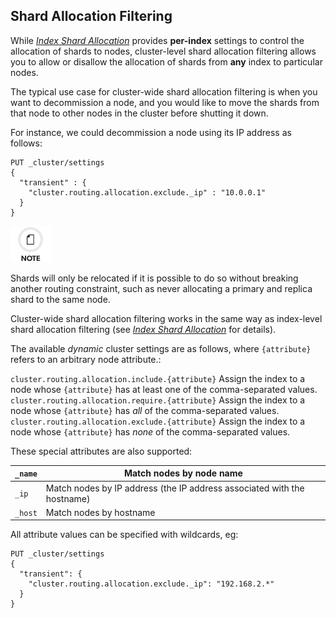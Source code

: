 ## Shard Allocation Filtering

While [_Index Shard Allocation_](index-modules-allocation.html) provides **per-index** settings to control the allocation of shards to nodes, cluster-level shard allocation filtering allows you to allow or disallow the allocation of shards from **any** index to particular nodes.

The typical use case for cluster-wide shard allocation filtering is when you want to decommission a node, and you would like to move the shards from that node to other nodes in the cluster before shutting it down.

For instance, we could decommission a node using its IP address as follows:
    
    
    PUT _cluster/settings
    {
      "transient" : {
        "cluster.routing.allocation.exclude._ip" : "10.0.0.1"
      }
    }

![Note](images/icons/note.png)

Shards will only be relocated if it is possible to do so without breaking another routing constraint, such as never allocating a primary and replica shard to the same node.

Cluster-wide shard allocation filtering works in the same way as index-level shard allocation filtering (see [_Index Shard Allocation_](index-modules-allocation.html) for details).

The available _dynamic_ cluster settings are as follows, where `{attribute}` refers to an arbitrary node attribute.:

`cluster.routing.allocation.include.{attribute}`
     Assign the index to a node whose `{attribute}` has at least one of the comma-separated values. 
`cluster.routing.allocation.require.{attribute}`
     Assign the index to a node whose `{attribute}` has _all_ of the comma-separated values. 
`cluster.routing.allocation.exclude.{attribute}`
     Assign the index to a node whose `{attribute}` has _none_ of the comma-separated values. 

These special attributes are also supported:

`_name`| Match nodes by node name     
---|---    
`_ip`| Match nodes by IP address (the IP address associated with the hostname)     
`_host`| Match nodes by hostname   
  
All attribute values can be specified with wildcards, eg:
    
    
    PUT _cluster/settings
    {
      "transient": {
        "cluster.routing.allocation.exclude._ip": "192.168.2.*"
      }
    }
